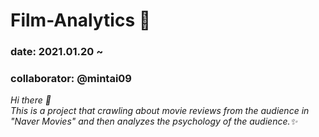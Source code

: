 # Film-Analytics 🧠

### date: 2021.01.20 ~ 
### collaborator: @mintai09 </br>

<p>
  <em>
    Hi there 👋</br>
    This is a project that crawling about movie reviews from the audience 
    in "Naver Movies" and then analyzes the psychology of the audience.✨
  </em>  
</p>
